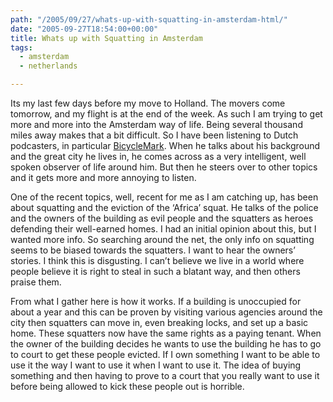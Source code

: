 ```yaml
---
path: "/2005/09/27/whats-up-with-squatting-in-amsterdam-html/" 
date: "2005-09-27T18:54:00+00:00" 
title: Whats up with Squatting in Amsterdam
tags:
  - amsterdam
  - netherlands

---
```

Its my last few days before my move to Holland. The movers come tomorrow, and my flight is at the end of the week. As such I am trying to get more and more into the Amsterdam way of life. Being several thousand miles away makes that a bit difficult. So I have been listening to Dutch podcasters, in particular <a href="http://www.bicyclemark.org/blog/">BicycleMark</a>. When he talks about his background and the great city he lives in, he comes across as a very intelligent, well spoken observer of life around him. But then he steers over to other topics and it gets more and more annoying to listen.

One of the recent topics, well, recent for me as I am catching up, has been about squatting and the eviction of the &lsquo;Africa&rsquo; squat. He talks of the police and the owners of the building as evil people and the squatters as heroes defending their well-earned homes. I had an initial opinion about this, but I wanted more info. So searching around the net, the only info on squatting seems to be biased towards the squatters. I want to hear the owners&rsquo; stories. I think this is disgusting. I can&rsquo;t believe we live in a world where people believe it is right to steal in such a blatant way, and then others praise them.

From what I gather here is how it works. If a building is unoccupied for about a year and this can be proven by visiting various agencies around the city then squatters can move in, even breaking locks, and set up a basic home. These squatters now have the same rights as a paying tenant. When the owner of the building decides he wants to use the building he has to go to court to get these people evicted. If I own something I want to be able to use it the way I want to use it when I want to use it. The idea of buying something and then having to prove to a court that you really want to use it before being allowed to kick these people out is horrible.
